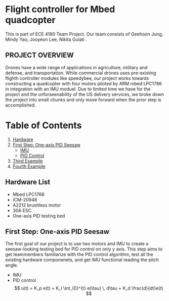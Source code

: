 # Flight controller for Mbed quadcopter
This is part of ECE 4180 Team Project.
Our team consists of Geehoon Jung, Mindy Yao, Jooyeon Lee, Nikita Gulati .

## PROJECT OVERVIEW
Drones have a wide range of applications in agriculture, military and defense, and transportation. While commercial drones uses pre-existing flighth controller modules like speedybee, our project works towards constructing a quadcopter with four motors piloted by ARM mbed LPC1786 in integration with an IMU moduel. Due to limited time we have for the project and the unforseenability of the US delivery services, we broke down the project into small chunks and only move forward when the prior step is accomplished.  

# Table of Contents
1. [Hardware](#hardware)
2. [First Step: One-axis PID Seesaw](#step1)
    - [IMU](#IMU)
    - [PID Control](#PID)
5. [Third Example](#third-example)
6. [Fourth Example](#fourth-examplehttpwwwfourthexamplecom)


## Hardware List <a name="hardware"></a>
- Mbed LPC1768
- ICM-20948
- A2212 brushless motor
- 30A ESC
- One-axis PID testing bed

## First Step: One-axis PID Seesaw <a name="step1"></a>
The first goal of our project is to use two motors and IMU to create a seesaw-looking testing bed for PID control on only y axis. This step aims to get teammembers familiarize with the PID control algorithm, test all the existing hardware componenets, and get IMU functional reading the pitch angle. 

- IMU <a name="IMU"></a>
- PID control <a name="PID"></a>
  $$ u(t) = K_p e(t) + K_i \int_{0}^{t} e(\tau) \, d\tau + K_d \frac{d}{dt}e(t) $$
